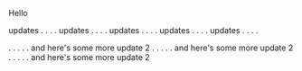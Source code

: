 Hello

updates . . . . 
updates . . . . 
updates . . . . 
updates . . . . 
updates . . . . 

. . . . . and here's some more update 2
. . . . . and here's some more update 2
. . . . . and here's some more update 2